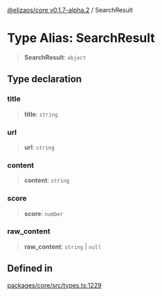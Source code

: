 [@elizaos/core v0.1.7-alpha.2](../index.md) / SearchResult

# Type Alias: SearchResult

> **SearchResult**: `object`

## Type declaration

### title

> **title**: `string`

### url

> **url**: `string`

### content

> **content**: `string`

### score

> **score**: `number`

### raw\_content

> **raw\_content**: `string` \| `null`

## Defined in

[packages/core/src/types.ts:1229](https://github.com/elizaos/eliza/blob/main/packages/core/src/types.ts#L1229)
